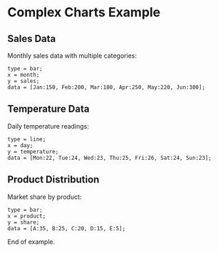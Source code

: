 # Complex Charts Example

## Sales Data

Monthly sales data with multiple categories:

```chart
type = bar;
x = month;
y = sales;
data = [Jan:150, Feb:200, Mar:180, Apr:250, May:220, Jun:300];
```

## Temperature Data

Daily temperature readings:

```chart
type = line;
x = day;
y = temperature;
data = [Mon:22, Tue:24, Wed:23, Thu:25, Fri:26, Sat:24, Sun:23];
```

## Product Distribution

Market share by product:

```chart
type = bar;
x = product;
y = share;
data = [A:35, B:25, C:20, D:15, E:5];
```

End of example.